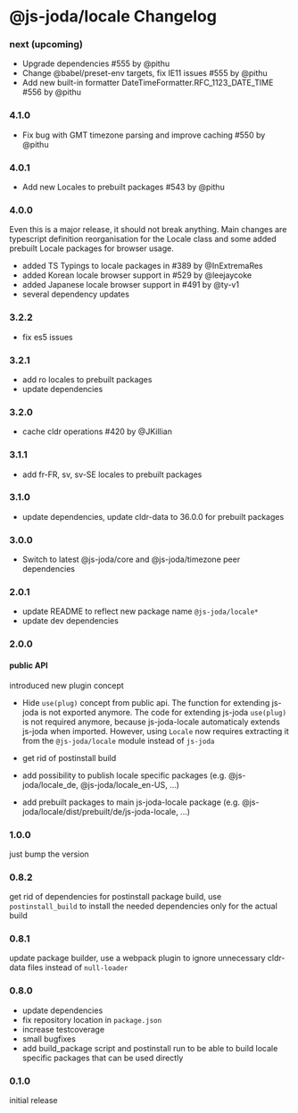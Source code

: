 @js-joda/locale Changelog
=========

### next (upcoming)

* Upgrade dependencies #555 by @pithu
* Change @babel/preset-env targets, fix IE11 issues #555 by @pithu
* Add new built-in formatter DateTimeFormatter.RFC_1123_DATE_TIME  #556 by @pithu

### 4.1.0

* Fix bug with GMT timezone parsing and improve caching #550 by @pithu

### 4.0.1

* Add new Locales to prebuilt packages #543 by @pithu

### 4.0.0 

Even this is a major release, it should not break anything. 
Main changes are typescript definition reorganisation for the Locale class 
and some added prebuilt Locale packages for browser usage.

* added TS Typings to locale packages in #389 by @InExtremaRes
* added Korean locale browser support in #529 by @leejaycoke
* added Japanese locale browser support in #491 by @ty-v1
* several dependency updates

### 3.2.2

* fix es5 issues

### 3.2.1

* add ro locales to prebuilt packages
* update dependencies

### 3.2.0 

* cache cldr operations #420 by @JKillian

### 3.1.1

* add fr-FR, sv, sv-SE locales to prebuilt packages

### 3.1.0

* update dependencies, update cldr-data to 36.0.0 for prebuilt packages

### 3.0.0

* Switch to latest @js-joda/core and @js-joda/timezone peer dependencies

### 2.0.1

* update README to reflect new package name `@js-joda/locale*`
* update dev dependencies

### 2.0.0

#### public API

introduced new plugin concept
 * Hide `use(plug)` concept from public api.
   The function for extending js-joda is not exported anymore.
   The code for extending js-joda `use(plug)` is not required anymore, because js-joda-locale automaticaly extends
   js-joda when imported.
   However, using `Locale` now requires extracting it from the `@js-joda/locale` module instead of `js-joda`

* get rid of postinstall build

* add possibility to publish locale specific packages (e.g. @js-joda/locale_de, @js-joda/locale_en-US, ...)

* add prebuilt packages to main js-joda-locale package (e.g. @js-joda/locale/dist/prebuilt/de/js-joda-locale, ...)

### 1.0.0

just bump the version

### 0.8.2

get rid of dependencies for postinstall package build, use `postinstall_build` to install the needed
dependencies only for the actual build

### 0.8.1

update package builder, use a webpack plugin to ignore unnecessary cldr-data files instead of `null-loader`

### 0.8.0

- update dependencies
- fix repository location in `package.json`
- increase testcoverage
- small bugfixes
- add build_package script and postinstall run to be able to build locale specific packages that 
  can be used directly

### 0.1.0

initial release 
